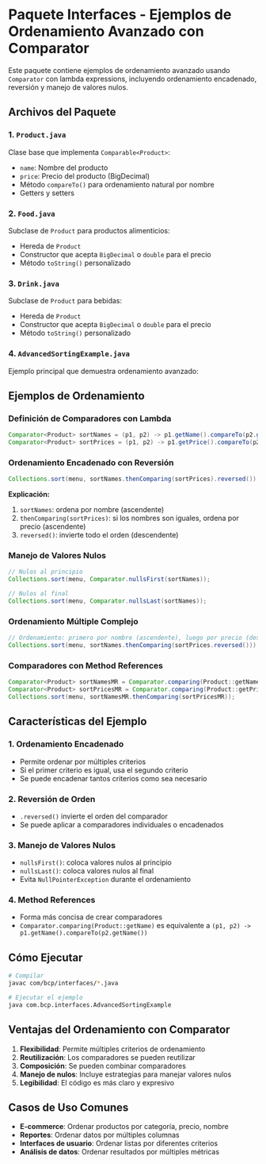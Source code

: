 # Paquete Interfaces - Ejemplos de Ordenamiento Avanzado con Comparator

Este paquete contiene ejemplos de ordenamiento avanzado usando `Comparator` con lambda expressions, incluyendo ordenamiento encadenado, reversión y manejo de valores nulos.

## Archivos del Paquete

### 1. `Product.java`
Clase base que implementa `Comparable<Product>`:
- `name`: Nombre del producto
- `price`: Precio del producto (BigDecimal)
- Método `compareTo()` para ordenamiento natural por nombre
- Getters y setters

### 2. `Food.java`
Subclase de `Product` para productos alimenticios:
- Hereda de `Product`
- Constructor que acepta `BigDecimal` o `double` para el precio
- Método `toString()` personalizado

### 3. `Drink.java`
Subclase de `Product` para bebidas:
- Hereda de `Product`
- Constructor que acepta `BigDecimal` o `double` para el precio
- Método `toString()` personalizado

### 4. `AdvancedSortingExample.java`
Ejemplo principal que demuestra ordenamiento avanzado:

## Ejemplos de Ordenamiento

### Definición de Comparadores con Lambda
```java
Comparator<Product> sortNames = (p1, p2) -> p1.getName().compareTo(p2.getName());
Comparator<Product> sortPrices = (p1, p2) -> p1.getPrice().compareTo(p2.getPrice());
```

### Ordenamiento Encadenado con Reversión
```java
Collections.sort(menu, sortNames.thenComparing(sortPrices).reversed());
```
**Explicación:**
1. `sortNames`: ordena por nombre (ascendente)
2. `thenComparing(sortPrices)`: si los nombres son iguales, ordena por precio (ascendente)
3. `reversed()`: invierte todo el orden (descendente)

### Manejo de Valores Nulos
```java
// Nulos al principio
Collections.sort(menu, Comparator.nullsFirst(sortNames));

// Nulos al final
Collections.sort(menu, Comparator.nullsLast(sortNames));
```

### Ordenamiento Múltiple Complejo
```java
// Ordenamiento: primero por nombre (ascendente), luego por precio (descendente)
Collections.sort(menu, sortNames.thenComparing(sortPrices.reversed()));
```

### Comparadores con Method References
```java
Comparator<Product> sortNamesMR = Comparator.comparing(Product::getName);
Comparator<Product> sortPricesMR = Comparator.comparing(Product::getPrice);
Collections.sort(menu, sortNamesMR.thenComparing(sortPricesMR));
```

## Características del Ejemplo

### 1. **Ordenamiento Encadenado**
- Permite ordenar por múltiples criterios
- Si el primer criterio es igual, usa el segundo criterio
- Se puede encadenar tantos criterios como sea necesario

### 2. **Reversión de Orden**
- `.reversed()` invierte el orden del comparador
- Se puede aplicar a comparadores individuales o encadenados

### 3. **Manejo de Valores Nulos**
- `nullsFirst()`: coloca valores nulos al principio
- `nullsLast()`: coloca valores nulos al final
- Evita `NullPointerException` durante el ordenamiento

### 4. **Method References**
- Forma más concisa de crear comparadores
- `Comparator.comparing(Product::getName)` es equivalente a `(p1, p2) -> p1.getName().compareTo(p2.getName())`

## Cómo Ejecutar

```bash
# Compilar
javac com/bcp/interfaces/*.java

# Ejecutar el ejemplo
java com.bcp.interfaces.AdvancedSortingExample
```

## Ventajas del Ordenamiento con Comparator

1. **Flexibilidad**: Permite múltiples criterios de ordenamiento
2. **Reutilización**: Los comparadores se pueden reutilizar
3. **Composición**: Se pueden combinar comparadores
4. **Manejo de nulos**: Incluye estrategias para manejar valores nulos
5. **Legibilidad**: El código es más claro y expresivo

## Casos de Uso Comunes

- **E-commerce**: Ordenar productos por categoría, precio, nombre
- **Reportes**: Ordenar datos por múltiples columnas
- **Interfaces de usuario**: Ordenar listas por diferentes criterios
- **Análisis de datos**: Ordenar resultados por múltiples métricas 